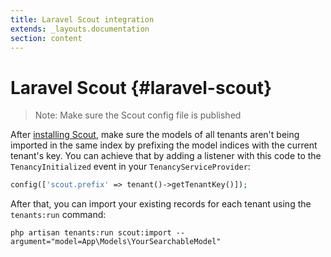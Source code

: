 ```yaml
---
title: Laravel Scout integration
extends: _layouts.documentation
section: content
---
```


# Laravel Scout {#laravel-scout}
> Note: Make sure the Scout config file is published

After [installing Scout](https://laravel.com/docs/9.x/scout#installation), make sure the models of all tenants aren't being imported in the same index by prefixing the model indices with the current tenant's key. You can achieve that by adding a listener with this code to the `TenancyInitialized` event in your `TenancyServiceProvider`:

```php
config(['scout.prefix' => tenant()->getTenantKey()]);
```

After that, you can import your existing records for each tenant using the `tenants:run` command:

```
php artisan tenants:run scout:import --argument="model=App\Models\YourSearchableModel"
```
